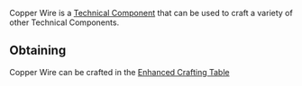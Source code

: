 Copper Wire is a [Technical Component](https://github.com/Slimefun/Slimefun4/wiki/Technical-Components) that can be used to craft a variety of other Technical Components.

## Obtaining
Copper Wire can be crafted in the [Enhanced Crafting Table](https://github.com/Slimefun/Slimefun4/wiki/Enhanced-Crafting-Table)
